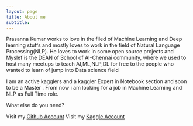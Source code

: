 ```yaml
---
layout: page
title: About me
subtitle: 
---
```


Prasanna Kumar works to love in the filed of Machine Learning and Deep learning stuffs and mostly loves to work in the field of Natural Language Processing(NLP). He loves to work in some open source projects and Myslef is the DEAN of School of AI-Chennai community, where we used to host many meetups to teach AI,ML,NLP,DL for free to the people who wanted to learn of jump into Data science field

I am an active kagglers and a kaggler Expert in Notebook section and soon to be a Master . From now i am looking for a job in Machine Learning and NLP as Full Time role.

What else do you need?

Visit my [Github Account](https://github.com/VpkPrasanna) 
Visit my [Kaggle Account](https://www.kaggle.com/vpkprasanna)

